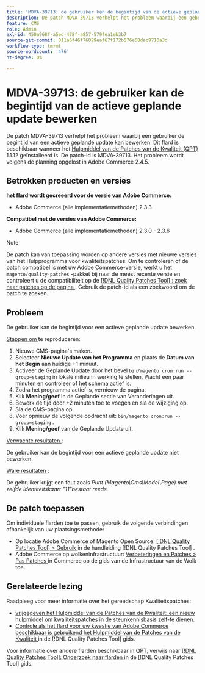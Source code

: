 ```yaml
---
title: 'MDVA-39713: de gebruiker kan de begintijd van de actieve geplande update bewerken'
description: De patch MDVA-39713 verhelpt het probleem waarbij een gebruiker de begintijd van een actieve geplande update kan bewerken. Deze patch is beschikbaar wanneer [Quality Patches Tool (QPT)] (https://experienceleague.adobe.com/nl/docs/commerce-operations/tools/quality-patches-tool/quality-patches-tool-to-self-serve-quality-patches) 1.1.12 is geïnstalleerd. De patch-id is MDVA-39713. Het probleem wordt volgens de planning opgelost in Adobe Commerce 2.4.5.
feature: CMS
role: Admin
exl-id: 450a968f-a5ed-478f-a857-579fea1eb3b7
source-git-commit: 011a6f46f76029eaf67f172b576e58dac9710a3d
workflow-type: tm+mt
source-wordcount: '476'
ht-degree: 0%

---
```


# MDVA-39713: de gebruiker kan de begintijd van de actieve geplande update bewerken

De patch MDVA-39713 verhelpt het probleem waarbij een gebruiker de begintijd van een actieve geplande update kan bewerken. Dit flard is beschikbaar wanneer het [ Hulpmiddel van de Patches van de Kwaliteit (QPT) ](https://experienceleague.adobe.com/nl/docs/commerce-operations/tools/quality-patches-tool/quality-patches-tool-to-self-serve-quality-patches) 1.1.12 geïnstalleerd is. De patch-id is MDVA-39713. Het probleem wordt volgens de planning opgelost in Adobe Commerce 2.4.5.

## Betrokken producten en versies

**het flard wordt gecreeerd voor de versie van Adobe Commerce:**

* Adobe Commerce (alle implementatiemethoden) 2.3.3

**Compatibel met de versies van Adobe Commerce:**

* Adobe Commerce (alle implementatiemethoden) 2.3.0 - 2.3.6

>[!NOTE]
>
>De patch kan van toepassing worden op andere versies met nieuwe versies van het Hulpprogramma voor kwaliteitspatches. Om te controleren of de patch compatibel is met uw Adobe Commerce-versie, werkt u het `magento/quality-patches` -pakket bij naar de meest recente versie en controleert u de compatibiliteit op de [[!DNL Quality Patches Tool] : zoek naar patches op de pagina ](https://experienceleague.adobe.com/nl/docs/commerce-operations/tools/quality-patches-tool/quality-patches-tool-to-self-serve-quality-patches) . Gebruik de patch-id als een zoekwoord om de patch te zoeken.

## Probleem

De gebruiker kan de begintijd voor een actieve geplande update bewerken.

<u> Stappen om </u> te reproduceren:

1. Nieuwe CMS-pagina&#39;s maken.
1. Selecteer **Nieuwe Update van het Programma** en plaats de **Datum van het Begin** aan huidige +1 minuut.
1. Activeer de Geplande Update door het bevel `bin/magento cron:run --group=staging` in lokale milieu in werking te stellen. Wacht een paar minuten en controleer of het schema actief is.
1. Zodra het programma actief is, vernieuw de pagina.
1. Klik **Mening/geef** in de Geplande sectie van Veranderingen uit.
1. Bewerk de tijd door +2 minuten toe te voegen en sla de wijziging op.
1. Sla de CMS-pagina op.
1. Voer opnieuw de volgende opdracht uit: `bin/magento cron:run --group=staging` .
1. Klik **Mening/geef** van de Geplande Update uit.

<u> Verwachte resultaten </u>:

De gebruiker kan de begintijd voor een actieve geplande update niet bewerken.

<u> Ware resultaten </u>:

De gebruiker krijgt een fout zoals *Punt (Magento\Cms\Model\Page) met zelfde identiteitskaart &quot;11&quot;bestaat reeds.*

## De patch toepassen

Om individuele flarden toe te passen, gebruik de volgende verbindingen afhankelijk van uw plaatsingsmethode:

* Op locatie Adobe Commerce of Magento Open Source: [[!DNL Quality Patches Tool] > Gebruik ](/help/tools/quality-patches-tool/usage.md) in de handleiding [!DNL Quality Patches Tool] .
* Adobe Commerce op wolkeninfrastructuur: [ Verbeteringen en Patches > Pas Patches ](https://experienceleague.adobe.com/docs/commerce-cloud-service/user-guide/develop/upgrade/apply-patches.html?lang=nl-NL) in Commerce op de gids van de Infrastructuur van de Wolk toe.

## Gerelateerde lezing

Raadpleeg voor meer informatie over het gereedschap Kwaliteitspatches:

* [ vrijgegeven het Hulpmiddel van de Patches van de Kwaliteit: een nieuw hulpmiddel om kwaliteitspatches ](https://experienceleague.adobe.com/nl/docs/commerce-operations/tools/quality-patches-tool/quality-patches-tool-to-self-serve-quality-patches) in de steunkennisbasis zelf-te dienen.
* [ Controle als het flard voor uw kwestie van Adobe Commerce beschikbaar is gebruikend het Hulpmiddel van de Patches van de Kwaliteit ](/help/tools/quality-patches-tool/patches-available-in-qpt/check-patch-for-magento-issue-with-magento-quality-patches.md) in de [!DNL Quality Patches Tool] gids.

Voor informatie over andere flarden beschikbaar in QPT, verwijs naar [[!DNL Quality Patches Tool]: Onderzoek naar flarden ](https://experienceleague.adobe.com/tools/commerce-quality-patches/index.html?lang=nl-NL) in de [!DNL Quality Patches Tool] gids.
